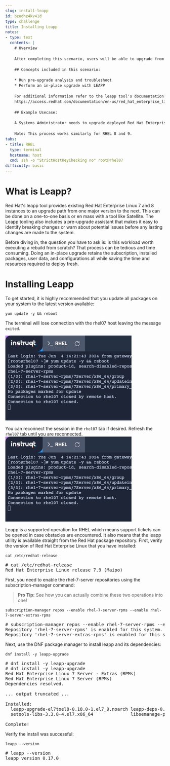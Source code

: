 ```yaml
---
slug: install-leapp
id: bzodhz4kv41d
type: challenge
title: Installing Leapp
notes:
- type: text
  contents: |
    # Overview

    After completing this scenario, users will be able to upgrade from one major version of Red Hat Enterprise Linux to the next. (Example RHEL 7 to RHEL 8)

    ## Concepts included in this scenario:

    * Run pre-upgrade analysis and troubleshoot
    * Perform an in-place upgrade with LEAPP

    For additional information refer to the leapp tool's documentation:
    https://access.redhat.com/documentation/en-us/red_hat_enterprise_linux/8/html-single/upgrading_from_rhel_7_to_rhel_8/index

    ## Example Usecase:

    A Systems Administrator needs to upgrade deployed Red Hat Enterprise Linux servers from their current version to the next major version to take advantage of a longer lifecycle and new features without needing to perform a clean install.

    Note: This process works similarly for RHEL 8 and 9.
tabs:
- title: RHEL
  type: terminal
  hostname: host
  cmd: ssh -o "StrictHostKeyChecking no" root@rhel07
difficulty: basic
---
```

What is Leapp?
===

Red Hat's leapp tool provides existing Red Hat Enterprise Linux 7 and 8 instances to an upgrade path from one major version to the next. This can be done on a one-to-one basis or en mass with a tool like Satellite. The Leapp tooling also includes a pre-upgrade assistant that makes it easy to identify breaking changes or warn about potential issues before any lasting changes are made to the system.

Before diving in, the question you have to ask is: is this workload worth executing a rebuild from scratch? That process can be tedious and time consuming. Doing an in-place upgrade retains the subscription, installed packages, user data, and configurations all while saving the time and resources required to deploy fresh.

Installing Leapp
===

To get started, it is highly recommended that you update all packages on your system to the latest version available:

```bash,run
yum update -y && reboot
```

The terminal will lose connection with the rhel07 host leaving the message `exited`.

![image.png](../assets/image.png)

You can reconnect the session in the `rhel07` tab if desired. Refresh the `rhel07` tab until you are reconnected.
![image.png](../assets/image.png)

Leapp is a supported operation for RHEL which means support tickets can be opened in case obstacles are encountered. It also means that the leapp utility is available straight from the Red Hat package repository. First, verify the version of Red Hat Enterprise Linux that you have installed:

```bash,run
cat /etc/redhat-release
```

<pre class=file>
# cat /etc/redhat-release
Red Hat Enterprise Linux release 7.9 (Maipo)
</pre>

First, you need to enable the rhel-7-server repositories using the subscription-manager command:
>**Pro Tip:** See how you can actually combine these two operations into one!

```bash,run
subscription-manager repos --enable rhel-7-server-rpms --enable rhel-7-server-extras-rpms
```

<pre class=file>
# subscription-manager repos --enable rhel-7-server-rpms --enable rhel-7-server-extras-rpms
Repository 'rhel-7-server-rpms' is enabled for this system.
Repository 'rhel-7-server-extras-rpms' is enabled for this system.
</pre>

Next, use the DNF package manager to install leapp and its dependencies:

```bash,run
dnf install -y leapp-upgrade
```

<pre class=file>
# dnf install -y leapp-upgrade
# dnf install -y leapp-upgrade
Red Hat Enterprise Linux 7 Server - Extras (RPMs)                                                                                                                                                      0.0  B/s |   0  B     00:00
Red Hat Enterprise Linux 7 Server (RPMs)                                                                                                                                                               0.0  B/s |   0  B     00:00
Dependencies resolved.

... output truncated ...

Installed:
  leapp-upgrade-el7toel8-0.18.0-1.el7_9.noarch leapp-deps-0.15.1-1.el7_9.noarch     leapp-0.15.1-1.el7_9.noarch  python2-leapp-0.15.1-1.el7_9.noarch  leapp-upgrade-el7toel8-deps-0.18.0-1.el7_9.noarch python-IPy-0.75-6.el7.noarch
  setools-libs-3.3.8-4.el7.x86_64              libsemanage-python-2.5-14.el7.x86_64 checkpolicy-2.5-8.el7.x86_64 audit-libs-python-2.8.5-4.el7.x86_64 policycoreutils-python-2.5-34.el7.x86_64

Complete!
</pre>

Verify the install was successful:

```bash,run
leapp --version
```

<pre class=file>
# leapp --version
leapp version 0.17.0
</pre>